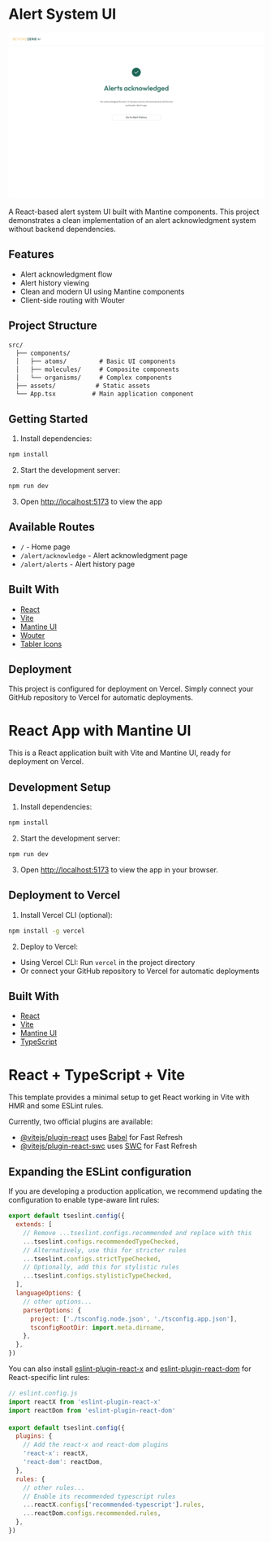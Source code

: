 # Alert System UI

![Alert System Screenshot](src/assets/screenshot.png)

A React-based alert system UI built with Mantine components. This project demonstrates a clean implementation of an alert acknowledgment system without backend dependencies.

## Features

- Alert acknowledgment flow
- Alert history viewing
- Clean and modern UI using Mantine components
- Client-side routing with Wouter

## Project Structure

```
src/
  ├── components/
  │   ├── atoms/         # Basic UI components
  │   ├── molecules/     # Composite components
  │   └── organisms/     # Complex components
  ├── assets/           # Static assets
  └── App.tsx          # Main application component
```

## Getting Started

1. Install dependencies:
```bash
npm install
```

2. Start the development server:
```bash
npm run dev
```

3. Open [http://localhost:5173](http://localhost:5173) to view the app

## Available Routes

- `/` - Home page
- `/alert/acknowledge` - Alert acknowledgment page
- `/alert/alerts` - Alert history page

## Built With

- [React](https://reactjs.org/)
- [Vite](https://vitejs.dev/)
- [Mantine UI](https://mantine.dev/)
- [Wouter](https://github.com/molefrog/wouter)
- [Tabler Icons](https://tabler-icons.io/)

## Deployment

This project is configured for deployment on Vercel. Simply connect your GitHub repository to Vercel for automatic deployments.

# React App with Mantine UI

This is a React application built with Vite and Mantine UI, ready for deployment on Vercel.

## Development Setup

1. Install dependencies:
```bash
npm install
```

2. Start the development server:
```bash
npm run dev
```

3. Open [http://localhost:5173](http://localhost:5173) to view the app in your browser.

## Deployment to Vercel

1. Install Vercel CLI (optional):
```bash
npm install -g vercel
```

2. Deploy to Vercel:
- Using Vercel CLI: Run `vercel` in the project directory
- Or connect your GitHub repository to Vercel for automatic deployments

## Built With

- [React](https://reactjs.org/)
- [Vite](https://vitejs.dev/)
- [Mantine UI](https://mantine.dev/)
- [TypeScript](https://www.typescriptlang.org/)

# React + TypeScript + Vite

This template provides a minimal setup to get React working in Vite with HMR and some ESLint rules.

Currently, two official plugins are available:

- [@vitejs/plugin-react](https://github.com/vitejs/vite-plugin-react/blob/main/packages/plugin-react/README.md) uses [Babel](https://babeljs.io/) for Fast Refresh
- [@vitejs/plugin-react-swc](https://github.com/vitejs/vite-plugin-react-swc) uses [SWC](https://swc.rs/) for Fast Refresh

## Expanding the ESLint configuration

If you are developing a production application, we recommend updating the configuration to enable type-aware lint rules:

```js
export default tseslint.config({
  extends: [
    // Remove ...tseslint.configs.recommended and replace with this
    ...tseslint.configs.recommendedTypeChecked,
    // Alternatively, use this for stricter rules
    ...tseslint.configs.strictTypeChecked,
    // Optionally, add this for stylistic rules
    ...tseslint.configs.stylisticTypeChecked,
  ],
  languageOptions: {
    // other options...
    parserOptions: {
      project: ['./tsconfig.node.json', './tsconfig.app.json'],
      tsconfigRootDir: import.meta.dirname,
    },
  },
})
```

You can also install [eslint-plugin-react-x](https://github.com/Rel1cx/eslint-react/tree/main/packages/plugins/eslint-plugin-react-x) and [eslint-plugin-react-dom](https://github.com/Rel1cx/eslint-react/tree/main/packages/plugins/eslint-plugin-react-dom) for React-specific lint rules:

```js
// eslint.config.js
import reactX from 'eslint-plugin-react-x'
import reactDom from 'eslint-plugin-react-dom'

export default tseslint.config({
  plugins: {
    // Add the react-x and react-dom plugins
    'react-x': reactX,
    'react-dom': reactDom,
  },
  rules: {
    // other rules...
    // Enable its recommended typescript rules
    ...reactX.configs['recommended-typescript'].rules,
    ...reactDom.configs.recommended.rules,
  },
})
```

